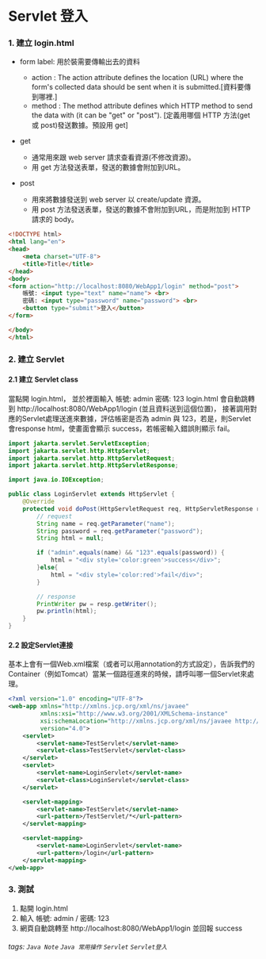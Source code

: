 # Servlet 登入

### 1. 建立 login.html
* form label: 用於裝需要傳輸出去的資料
    - action : The action attribute defines the location (URL) where the form's     collected data should be sent when it is submitted.[資料要傳到哪裡.]
    - method : The method attribute defines which HTTP method to send the data with (it can be "get" or "post"). [定義用哪個 HTTP 方法(get 或 post)發送數據。預設用 get]

* get 
    - 通常用來跟 web server 請求查看資源(不修改資源)。
    - 用 get 方法發送表單，發送的數據會附加到URL。

* post 
    - 用來將數據發送到 web server 以 create/update 資源。
    - 用 post 方法發送表單，發送的數據不會附加到URL，而是附加到 HTTP 請求的 body。

```html
<!DOCTYPE html>
<html lang="en">
<head>
    <meta charset="UTF-8">
    <title>Title</title>
</head>
<body>
<form action="http://localhost:8080/WebApp1/login" method="post">
    帳號: <input type="text" name="name"> <br>
    密碼: <input type="password" name="password"> <br>
    <button type="submit">登入</button>
</form>

</body>
</html>
```

### 2. 建立 Servlet 
#### 2.1 建立 Servlet class
當點開 login.html， 並於裡面輸入 
帳號: admin 
密碼: 123 
login.html 會自動跳轉到 http://localhost:8080/WebApp1/login (並且資料送到這個位置)， 接著調用對應的Servlet處理送進來數據，評估帳密是否為 admin 與 123，若是，則Servlet 會response html，使畫面會顯示 success，若帳密輸入錯誤則顯示 fail。



```java
import jakarta.servlet.ServletException;
import jakarta.servlet.http.HttpServlet;
import jakarta.servlet.http.HttpServletRequest;
import jakarta.servlet.http.HttpServletResponse;

import java.io.IOException;

public class LoginServlet extends HttpServlet {
    @Override
    protected void doPost(HttpServletRequest req, HttpServletResponse resp) throws ServletException, IOException {
        // request
        String name = req.getParameter("name");
        String password = req.getParameter("password");
        String html = null;

        if ("admin".equals(name) && "123".equals(password)) {
            html = "<div style='color:green'>success</div>";
        }else{
            html = "<div style='color:red'>fail</div>";
        }

        // response
        PrintWriter pw = resp.getWriter();
        pw.println(html);
    }
}
```

#### 2.2 設定Servlet連接
基本上會有一個Web.xml檔案（或者可以用annotation的方式設定），告訴我們的Container（例如Tomcat）當某一個路徑進來的時候，請呼叫哪一個Servlet來處理。

```xml
<?xml version="1.0" encoding="UTF-8"?>
<web-app xmlns="http://xmlns.jcp.org/xml/ns/javaee"
         xmlns:xsi="http://www.w3.org/2001/XMLSchema-instance"
         xsi:schemaLocation="http://xmlns.jcp.org/xml/ns/javaee http://xmlns.jcp.org/xml/ns/javaee/web-app_4_0.xsd"
         version="4.0">
    <servlet>
        <servlet-name>TestServlet</servlet-name>
        <servlet-class>TestServlet</servlet-class>
    </servlet>
    <servlet>
        <servlet-name>LoginServlet</servlet-name>
        <servlet-class>LoginServlet</servlet-class>
    </servlet>

    <servlet-mapping>
        <servlet-name>TestServlet</servlet-name>
        <url-pattern>/TestServlet/*</url-pattern>
    </servlet-mapping>

    <servlet-mapping>
        <servlet-name>LoginServlet</servlet-name>
        <url-pattern>/login</url-pattern>
    </servlet-mapping>
</web-app>

```

### 3. 測試
1. 點開 login.html
2. 輸入 帳號: admin / 密碼: 123 
3. 網頁自動跳轉至 http://localhost:8080/WebApp1/login 並回報 success


###### tags: `Java Note` `Java 常用操作` `Servlet` `Servlet登入`
